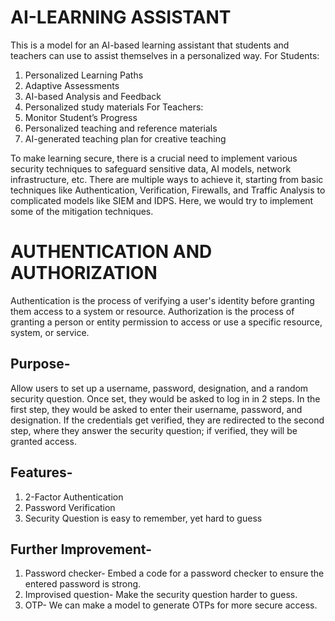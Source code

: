 # AI-LEARNING ASSISTANT
This is a model for an AI-based learning assistant that students and teachers can use to assist themselves in a personalized way.
For Students:
1. Personalized Learning Paths
2. Adaptive Assessments
3. AI-based Analysis and Feedback
4. Personalized study materials
For Teachers:
1. Monitor Student’s Progress
2. Personalized teaching and reference materials
3. AI-generated teaching plan for creative teaching

To make learning secure, there is a crucial need to implement various security techniques to safeguard sensitive data, AI models, network infrastructure, etc.
There are multiple ways to achieve it, starting from basic techniques like Authentication, Verification, Firewalls, and Traffic Analysis to complicated models like SIEM and IDPS.
Here, we would try to implement some of the mitigation techniques.

# AUTHENTICATION AND AUTHORIZATION
Authentication is the process of verifying a user's identity before granting them access to a system or resource.
Authorization is the process of granting a person or entity permission to access or use a specific resource, system, or service.

## Purpose-
Allow users to set up a username, password, designation, and a random security question. Once set, they would be asked to log in in 2 steps. In the first step, they would be asked to enter their username, password, and designation. If the credentials get verified, they are redirected to the second step, where they answer the security question; if verified, they will be granted access.

## Features-
1. 2-Factor Authentication
2. Password Verification
3. Security Question is easy to remember, yet hard to guess

## Further Improvement- 
1. Password checker- Embed a code for a password checker to ensure the entered password is strong.
2. Improvised question- Make the security question harder to guess.
3. OTP- We can make a model to generate OTPs for more secure access.
